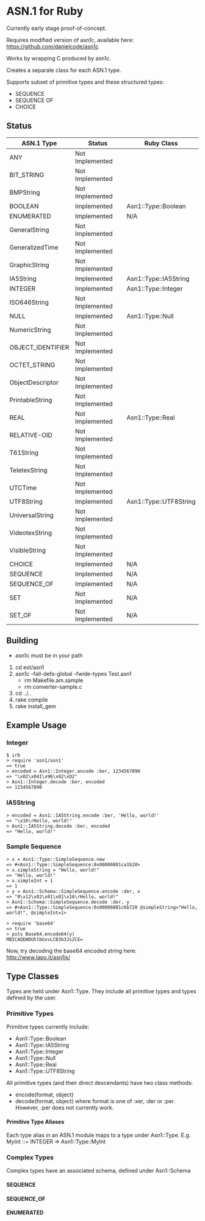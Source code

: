 ASN.1 for Ruby
==============

Currently early stage proof-of-concept.

Requires modified version of asn1c, available here:
https://github.com/danielcode/asn1c

Works by wrapping C produced by asn1c.

Creates a separate class for each ASN.1 type.

Supports subset of primitive types and these structured types:
* SEQUENCE
* SEQUENCE OF
* CHOICE




Status
------
| ASN.1 Type        | Status          | Ruby Class             |
|-------------------|-----------------|------------------------|
| ANY               | Not Implemented |                        |
| BIT_STRING        | Not Implemented |                        |
| BMPString         | Not Implemented |                        |
| BOOLEAN           | Implemented     | Asn1::Type::Boolean    |
| ENUMERATED        | Implemented     | N/A                    |
| GeneralString     | Not Implemented |                        |
| GeneralizedTime   | Not Implemented |                        |
| GraphicString     | Not Implemented |                        |
| IA5String         | Implemented     | Asn1::Type::IA5String  |
| INTEGER           | Implemented     | Asn1::Type::Integer    |
| ISO646String      | Not Implemented |                        |
| NULL              | Implemented     | Asn1::Type::Null       |
| NumericString     | Not Implemented |                        |
| OBJECT_IDENTIFIER | Not Implemented |                        |
| OCTET_STRING      | Not Implemented |                        |
| ObjectDescriptor  | Not Implemented |                        |
| PrintableString   | Not Implemented |                        |
| REAL              | Not Implemented | Asn1::Type::Real       |
| RELATIVE-OID      | Not Implemented |                        |
| T61String         | Not Implemented |                        |
| TeletexString     | Not Implemented |                        |
| UTCTime           | Not Implemented |                        |
| UTF8String        | Implemented     | Asn1::Type::UTF8String |
| UniversalString   | Not Implemented |                        |
| VideotexString    | Not Implemented |                        |
| VisibleString     | Not Implemented |                        |
| CHOICE            | Implemented     | N/A                    |
| SEQUENCE          | Implemented     | N/A                    |
| SEQUENCE_OF       | Implemented     | N/A                    |
| SET               | Not Implemented | N/A                    |
| SET_OF            | Not Implemented | N/A                    |




Building
--------
* asn1c must be in your path

1. cd ext/asn1
2. asn1c -fall-defs-global -fwide-types Test.asn1
   * rm Makefile.am.sample
   * rm converter-sample.c
3. cd ../..
4. rake compile
5. rake install_gem




Example Usage
-------------
### Integer
    $ irb
    > require 'asn1/asn1'
    => true
    > encoded = Asn1::Integer.encode :ber, 1234567890
    => "\x02\x04I\x96\x02\xD2"
    > Asn1::Integer.decode :ber, encoded
    => 1234567890

### IA5String
    > encoded = Asn1::IA5String.encode :ber, 'Hello, world!'
    => "\x16\rHello, world!"
    > Asn1::IA5String.decode :ber, encoded
    => "Hello, world!"

### Sample Sequence
    > x = Asn1::Type::SimpleSequence.new
    => #<Asn1::Type::SimpleSequence:0x00000801ca1b20>
    > x.simpleString = "Hello, world!"
    => "Hello, world!"
    > x.simpleInt = 1
    => 1
    > y = Asn1::Schema::SimpleSequence.encode :der, x
    => "0\x12\x02\x01\x01\x16\rHello, world!"
    > Asn1::Schema::SimpleSequence.decode :der, y
    => #<Asn1::Type::SimpleSequence:0x00000801c6b728 @simpleString="Hello, world!", @simpleInt=1>

    > require 'base64'
    => true
    > puts Base64.encode64(y)
    MBICAQEWDUhlbGxvLCB3b3JsZCE=

Now, try decoding the base64 encoded string here: http://www.lapo.it/asn1js/


Type Classes
------------
Types are held under Asn1::Type.  They include all primitive types and types defined by the user.

### Primitive Types
Primitive types currently include:
* Asn1::Type::Boolean
* Asn1::Type::IA5String
* Asn1::Type::Integer
* Asn1::Type::Null
* Asn1::Type::Real
* Asn1::Type::UTF8String

All primitive types (and their direct descendants) have two class methods:
* encode(format, object)
* decode(format, object)
where format is one of :xer, :der or :per.  However, :per does not currently work.

#### Primitive Type Aliases
Each type alias in an ASN.1 module maps to a type under Asn1::Type.
E.g. MyInt ::= INTEGER => Asn1::Type::MyInt

### Complex Types

Complex types have an associated schema, defined under Asn1::Schema

#### SEQUENCE

#### SEQUENCE_OF

#### ENUMERATED
